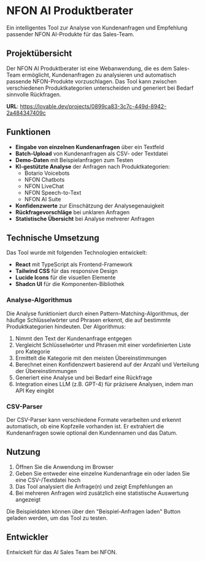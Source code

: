 
# NFON AI Produktberater

Ein intelligentes Tool zur Analyse von Kundenanfragen und Empfehlung passender NFON AI-Produkte für das Sales-Team.

## Projektübersicht

Der NFON AI Produktberater ist eine Webanwendung, die es dem Sales-Team ermöglicht, Kundenanfragen zu analysieren und automatisch passende NFON-Produkte vorzuschlagen. Das Tool kann zwischen verschiedenen Produktkategorien unterscheiden und generiert bei Bedarf sinnvolle Rückfragen.

**URL**: https://lovable.dev/projects/0899ca83-3c7c-449d-8942-2a484347409c

## Funktionen

- **Eingabe von einzelnen Kundenanfragen** über ein Textfeld
- **Batch-Upload** von Kundenanfragen als CSV- oder Textdatei
- **Demo-Daten** mit Beispielanfragen zum Testen
- **KI-gestützte Analyse** der Anfragen nach Produktkategorien:
  - Botario Voicebots
  - NFON Chatbots
  - NFON LiveChat
  - NFON Speech-to-Text
  - NFON AI Suite
- **Konfidenzwerte** zur Einschätzung der Analysegenauigkeit
- **Rückfragevorschläge** bei unklaren Anfragen
- **Statistische Übersicht** bei Analyse mehrerer Anfragen

## Technische Umsetzung

Das Tool wurde mit folgenden Technologien entwickelt:

- **React** mit TypeScript als Frontend-Framework
- **Tailwind CSS** für das responsive Design
- **Lucide Icons** für die visuellen Elemente
- **Shadcn UI** für die Komponenten-Bibliothek

### Analyse-Algorithmus

Die Analyse funktioniert durch einen Pattern-Matching-Algorithmus, der häufige Schlüsselwörter und Phrasen erkennt, die auf bestimmte Produktkategorien hindeuten. Der Algorithmus:

1. Nimmt den Text der Kundenanfrage entgegen
2. Vergleicht Schlüsselwörter und Phrasen mit einer vordefinierten Liste pro Kategorie
3. Ermittelt die Kategorie mit den meisten Übereinstimmungen
4. Berechnet einen Konfidenzwert basierend auf der Anzahl und Verteilung der Übereinstimmungen
5. Generiert eine Analyse und bei Bedarf eine Rückfrage
6. Integration eines LLM (z.B. GPT-4) für präzisere Analysen, indem man API Key eingibt

### CSV-Parser

Der CSV-Parser kann verschiedene Formate verarbeiten und erkennt automatisch, ob eine Kopfzeile vorhanden ist. Er extrahiert die Kundenanfragen sowie optional den Kundennamen und das Datum.


## Nutzung

1. Öffnen Sie die Anwendung im Browser
2. Geben Sie entweder eine einzelne Kundenanfrage ein oder laden Sie eine CSV-/Textdatei hoch
3. Das Tool analysiert die Anfrage(n) und zeigt Empfehlungen an
4. Bei mehreren Anfragen wird zusätzlich eine statistische Auswertung angezeigt

Die Beispieldaten können über den "Beispiel-Anfragen laden" Button geladen werden, um das Tool zu testen.

## Entwickler

Entwickelt für das AI Sales Team bei NFON.
